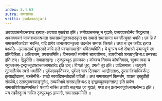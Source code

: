 ```yaml
---
index: 5.4.68
sutra: समासान्ताः
vritti: padamanjari
---
```


 अवयववचनोऽन्तशब्द इत्याह-अवयवा एकदेशा इति। समीपवचनस्तु न गृह्यते; प्रत्ययपरत्वेनैव सिद्धत्वात्। अवयववचनं चान्तशब्दमाश्रयता समासार्थादुतरपदादकृत एव समासे समासान्ता भवन्तीत्युक्तं भवति। एवं हि ते समासस्यैकादेशा भवन्ति, यदि प्रागेव तान्प्रत्ययान्कृत्वा तदन्तेन समासः क्रियते। तथा च ठ्न कपिऽ इत्यत्र वक्ष्यति--ठ्समासार्थे ह्युतरपदे कपि कृते पश्चात्समासेन भवितव्यमिति। ये पुनरत्र पक्षे दोषास्ते ङ्याप्सूत्रे एव प्रतिविहिताः। अधिराजम्, उपराजमिति। विभक्त्यर्थे सामीप्ये चाव्ययीभावः, ठव्ययीभावे शरत्प्रभृतिभ्यःऽ ठनश्चऽ इति टच्। द्विपुरीति। समाहारद्वन्द्वः। ठृक्पूरब्धूःऽ इत्यकारः। कोषश्च निषच्च कोषनिषदम्, स्रुक्च त्वक् च स्रुक्त्वचम्-द्वन्द्वाच्चुदषहान्तात्समाहारेऽ इति टच्। विगतो धुरः, प्रगतो धुर इति। प्रादिसमासः। तत्पुरुषे तुल्यार्तेत्येष स्वरो भवतीति। पूर्वपदप्रकृतिस्वरः, पूर्वपदं चात्र ठ्निपाता आद्यौदाताःऽ, ठुपसर्गाश्चाभिवर्जम्ऽ इत्याद्यौदातम्, उच्चैर्नीचैः- शब्दौ स्वरादिष्वन्तोदातौ पठितौ। अथ समासग्रहणं किमर्थम्, यावता ठ्बहुव्रीहौ संख्येये,ऽ ठ्तत्पुरुषस्याङ्गुलेःऽ, ठव्ययीभावे शरत्प्रभृतिभ्यःऽ ठ् द्वन्द्वाच्चुदषहान्तात्ऽ इति प्रायेण समासविशेषग्रहणमस्ति? यत्रापि नास्ति तत्रापि सङ्गात एव गृह्यते, यथा ठच् प्रत्यन्ववपूर्वात्सामलोम्नःऽ इति। यत्र तर्ह्येतदुभयं नास्ति ठृक्पूरब्धूःऽ इत्यादौ, समासग्रहममिति ॥